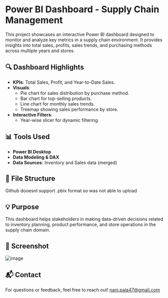 # Power BI Dashboard - Supply Chain Management

This project showcases an interactive Power BI dashboard designed to monitor and analyze key metrics in a supply chain environment. It provides insights into total sales, profits, sales trends, and purchasing methods across multiple years and stores.

## 🔍 Dashboard Highlights

- **KPIs**: Total Sales, Profit, and Year-to-Date Sales.
- **Visuals**:
  - Pie chart for sales distribution by purchase method.
  - Bar chart for top-selling products.
  - Line chart for monthly sales trends.
  - Treemap showing sales performance by store.
- **Interactive Filters**:
  - Year-wise slicer for dynamic filtering.

## 📊 Tools Used

- **Power BI Desktop**
- **Data Modeling & DAX**
- **Data Sources**: Inventory and Sales data (merged)

## 📁 File Structure

Github dooesnt support .pbix format so was not able to upload

## 💡 Purpose

This dashboard helps stakeholders in making data-driven decisions related to inventory planning, product performance, and store operations in the supply chain domain.

## 📸 Screenshot

![image](https://github.com/user-attachments/assets/b3984009-7943-409b-a6d0-209098cb4472)
 <!-- Make sure to rename or place your screenshot file accordingly -->

## 📬 Contact

For questions or feedback, feel free to reach out!
nani.pala47@gmail.com

